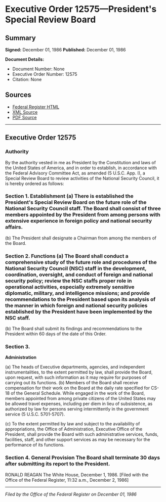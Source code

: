 # Executive Order 12575—President's Special Review Board

## Summary

**Signed:** December 01, 1986
**Published:** December 01, 1986

**Document Details:**
- Document Number: None
- Executive Order Number: 12575
- Citation: None

## Sources
- [Federal Register HTML](https://www.presidency.ucsb.edu/documents/executive-order-12575-presidents-special-review-board)
- [XML Source](None)
- [PDF Source](None)

---

## Executive Order 12575

### Authority

By the authority vested in me as President by the Constitution and laws of the United States of America, and in order to establish, in accordance with the Federal Advisory Committee Act, as amended (5 U.S.C. App. I), a Special Review Board to review activities of the National Security Council, it is hereby ordered as follows:
### Section 1. Establishment (a) There is established the President's Special Review Board on the future role of the National Security Council staff. The Board shall consist of three members appointed by the President from among persons with extensive experience in foreign policy and national security affairs.

(b) The President shall designate a Chairman from among the members of the Board.
### Section 2. Functions (a) The Board shall conduct a comprehensive study of the future role and procedures of the National Security Council (NSC) staff in the development, coordination, oversight, and conduct of foreign and national security policy; review the NSC staffs proper role in operational activities, especially extremely sensitive diplomatic, military, and intelligence missions; and provide recommendations to the President based upon its analysis of the manner in which foreign and national security policies established by the President have been implemented by the NSC staff.

(b) The Board shall submit its findings and recommendations to the President within 60 days of the date of this Order.
### Section 3.

**Administration**

(a) The heads of Executive departments, agencies, and independent instrumentalities, to the extent permitted by law, shall provide the Board, upon request, with such information as it may require for purposes of carrying out its functions.
(b) Members of the Board shall receive compensation for their work on the Board at the daily rate specified for CS-18 of the General Schedule. While engaged in the work of the Board, members appointed from among private citizens of the United States may be allowed travel expenses, including per diem in lieu of subsistence, as authorized by law for persons serving intermittently in the government service (5 U.S.C. 5701-5707).

(c) To the extent permitted by law and subject to the availability of appropriations, the Office of Administration, Executive Office of the President, shall provide the Board with such administrative services, funds, facilities, staff, and other support services as may be necessary for the performance of its functions.
### Section 4. General Provision The Board shall terminate 30 days after submitting its report to the President.

RONALD REAGAN
The White House,
December 1, 1986.
[Filed with the Office of the Federal Register, 11:32 a.m., December 2, 1986]

---

*Filed by the Office of the Federal Register on December 01, 1986*
